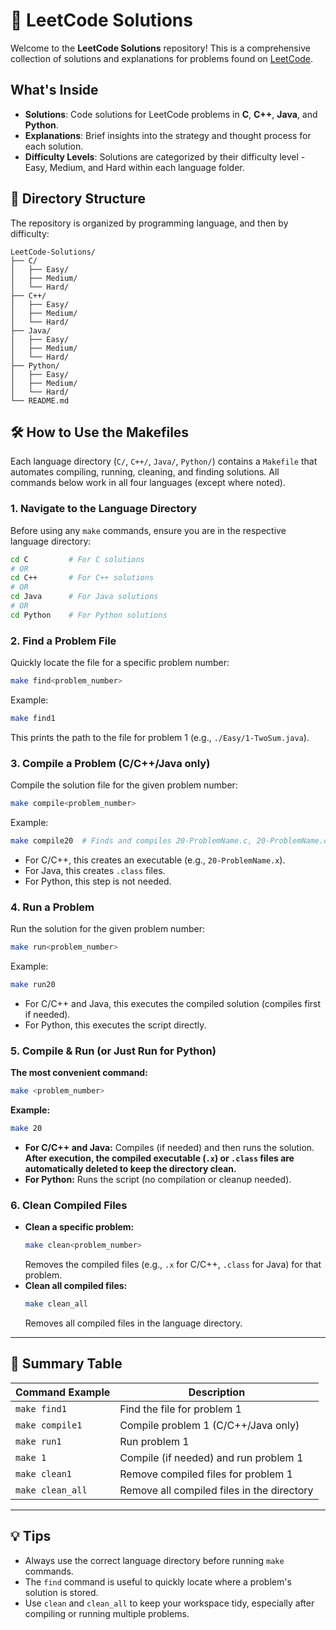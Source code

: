 # 🧩 LeetCode Solutions

Welcome to the **LeetCode Solutions** repository! This is a comprehensive collection of solutions and explanations for problems found on [LeetCode](https://leetcode.com/problemset/).

## What's Inside

- **Solutions**: Code solutions for LeetCode problems in **C**, **C++**, **Java**, and **Python**.
- **Explanations**: Brief insights into the strategy and thought process for each solution.
- **Difficulty Levels**: Solutions are categorized by their difficulty level - Easy, Medium, and Hard within each language folder.

## 📁 Directory Structure

The repository is organized by programming language, and then by difficulty:

```
LeetCode-Solutions/
├── C/
│   ├── Easy/
│   ├── Medium/
│   └── Hard/
├── C++/
│   ├── Easy/
│   ├── Medium/
│   └── Hard/
├── Java/
│   ├── Easy/
│   ├── Medium/
│   └── Hard/
├── Python/
│   ├── Easy/
│   ├── Medium/
│   └── Hard/
└── README.md
```


## 🛠️ How to Use the Makefiles

Each language directory (`C/`, `C++/`, `Java/`, `Python/`) contains a `Makefile` that automates compiling, running, cleaning, and finding solutions. All commands below work in all four languages (except where noted).

### 1. Navigate to the Language Directory
Before using any `make` commands, ensure you are in the respective language directory:
```bash
cd C         # For C solutions
# OR
cd C++       # For C++ solutions
# OR
cd Java      # For Java solutions
# OR
cd Python    # For Python solutions
```

### 2. Find a Problem File
Quickly locate the file for a specific problem number:
```bash
make find<problem_number>
```
Example:
```bash
make find1
```
This prints the path to the file for problem 1 (e.g., `./Easy/1-TwoSum.java`).

### 3. Compile a Problem (C/C++/Java only)
Compile the solution file for the given problem number:
```bash
make compile<problem_number>
```
Example:
```bash
make compile20  # Finds and compiles 20-ProblemName.c, 20-ProblemName.cc, or 20-ProblemName.java
```
- For C/C++, this creates an executable (e.g., `20-ProblemName.x`).
- For Java, this creates `.class` files.
- For Python, this step is not needed.

### 4. Run a Problem
Run the solution for the given problem number:
```bash
make run<problem_number>
```
Example:
```bash
make run20
```
- For C/C++ and Java, this executes the compiled solution (compiles first if needed).
- For Python, this executes the script directly.

### 5. Compile & Run (or Just Run for Python)
**The most convenient command:**

```bash
make <problem_number>
```
**Example:**
```bash
make 20
```
- **For C/C++ and Java:** Compiles (if needed) and then runs the solution. **After execution, the compiled executable (`.x`) or `.class` files are automatically deleted to keep the directory clean.**
- **For Python:** Runs the script (no compilation or cleanup needed).

### 6. Clean Compiled Files
- **Clean a specific problem:**
  ```bash
  make clean<problem_number>
  ```
  Removes the compiled files (e.g., `.x` for C/C++, `.class` for Java) for that problem.
- **Clean all compiled files:**
  ```bash
  make clean_all
  ```
  Removes all compiled files in the language directory.

---

## 🔎 Summary Table
| Command Example         | Description                                      |
|------------------------|--------------------------------------------------|
| `make find1`           | Find the file for problem 1                      |
| `make compile1`        | Compile problem 1 (C/C++/Java only)              |
| `make run1`            | Run problem 1                                    |
| `make 1`               | Compile (if needed) and run problem 1            |
| `make clean1`          | Remove compiled files for problem 1              |
| `make clean_all`       | Remove all compiled files in the directory       |

---

## 💡 Tips
- Always use the correct language directory before running `make` commands.
- The `find` command is useful to quickly locate where a problem's solution is stored.
- Use `clean` and `clean_all` to keep your workspace tidy, especially after compiling or running multiple problems.
